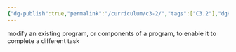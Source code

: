 ```yaml
---
{"dg-publish":true,"permalink":"/curriculum/c3-2/","tags":["C3.2"],"dgHomeLink":false}
---
```


modify an existing program, or components of a program, to enable it to complete a different task